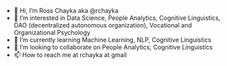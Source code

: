 - 👋 Hi, I’m Ross Chayka aka @rchayka 
- 👀 I’m interested in Data Science, People Analytics, Cognitive Linguistics, DAO (decentralized autonomous organization), Vocational and Organizational Psychology
- 🌱 I’m currently learning Machine Learning, NLP, Cognitive Linguistics
- 💞️ I’m looking to collaborate on People Analytics, Cognitive Linguistics
- 📫 How to reach me at rchayka at gmail

<!---
rchayka/rchayka is a ✨ special ✨ repository because its `README.md` (this file) appears on your GitHub profile.
You can click the Preview link to take a look at your changes.
--->
